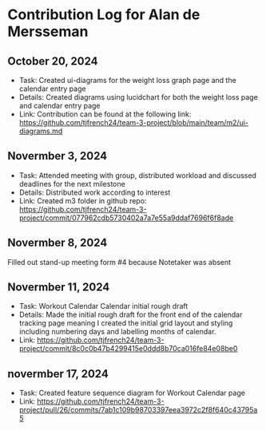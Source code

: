 # Contribution Log for Alan de Mersseman

## October 20, 2024
- Task: Created ui-diagrams for the weight loss graph page and the calendar entry page
- Details: Created diagrams using lucidchart for both the weight loss page and calendar entry page
- Link: Contribution can be found at the following link: https://github.com/tjfrench24/team-3-project/blob/main/team/m2/ui-diagrams.md

## Novermber 3, 2024
- Task: Attended meeting with group, distributed workload and discussed deadlines for the next milestone
- Details: Distributed work according to interest
- Link: Created m3 folder in github repo: https://github.com/tjfrench24/team-3-project/commit/077962cdb5730402a7a7e55a9ddaf7696f6f8ade

## Novermber 8, 2024
Filled out stand-up meeting form #4 because Notetaker was absent 

## Novermber 11, 2024
- Task: Workout Calendar Calendar initial rough draft
- Details: Made the initial rough draft for the front end of the calendar tracking page meaning I created the initial grid layout and styling including numbering days and labelling months of calendar.
- Link: https://github.com/tjfrench24/team-3-project/commit/8c0c0b47b4299415e0ddd8b70ca016fe84e08be0

## novermber 17, 2024
- Task: Created feature sequence diagram for Workout Calendar page
- Link: https://github.com/tjfrench24/team-3-project/pull/26/commits/7ab1c109b98703397eea3972c2f8f640c43795a5